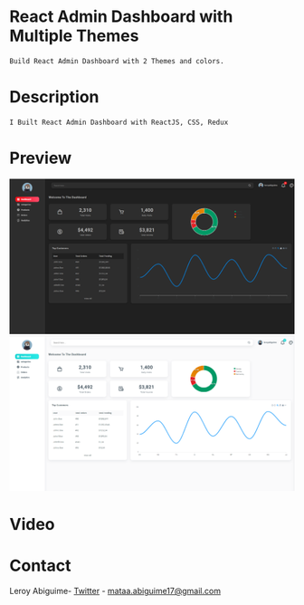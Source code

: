 # React Admin Dashboard with Multiple Themes

    Build React Admin Dashboard with 2 Themes and colors.

# Description

    I Built React Admin Dashboard with ReactJS, CSS, Redux



# Preview
![CHEESE!](black-dashboard.png)
![CHEESE!](light-dash.png)

# Video


# Contact
Leroy Abiguime- [Twitter](https://www.twitter.com/leeroyAb) - mataa.abiguime17@gmail.com 




